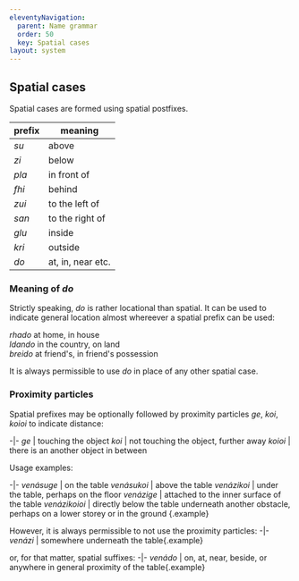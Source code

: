 ```yaml
---
eleventyNavigation:
  parent: Name grammar
  order: 50
  key: Spatial cases
layout: system
---
```


## Spatial cases

Spatial cases are formed using spatial postfixes.

prefix | meaning
-|-
*su*|above
*zi*|below
*pla*|in front of
*fhi*|behind
*zui*|to the left of
*san*|to the right of
*glu*|inside
*kri*|outside
*do*|at, in, near etc.

### Meaning of *do*

Strictly speaking, *do* is rather locational than spatial. It can be used to
indicate general location almost whereever a spatial prefix can be used:

*rhado* at home, in house \
*ldando* in the country, on land \
*breido* at friend's, in friend's possession

It is always permissible to use *do* in place of any other spatial case.

### Proximity particles

Spatial prefixes may be optionally followed by proximity particles *ge*, *koi*,
*koioi* to indicate distance:

-|-
*ge* | touching the object
*koi* | not touching the object, further away
*koioi* | there is an another object in between

Usage examples:

-|-
*venásuge* | on the table
*venásukoi* | above the table
*venázikoi* | under the table, perhaps on the floor
*venázige* | attached to the inner surface of the table
*venázikoioi* | directly below the table underneath another obstacle, perhaps on a lower storey or in the ground {.example}

However, it is always permissible to not use the proximity particles:
-|-
*venázi* | somewhere underneath the table{.example}

or, for that matter, spatial suffixes:
-|-
*venádo* | on, at, near, beside, or anywhere in general proximity of the table{.example}
